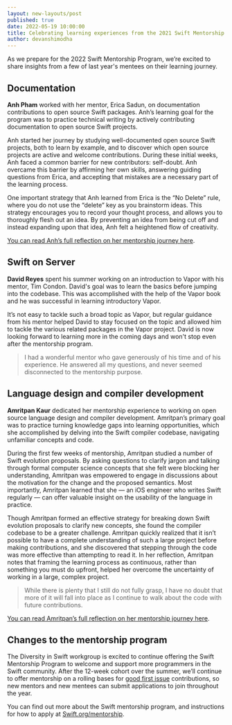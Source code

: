 ```yaml
---
layout: new-layouts/post
published: true
date: 2022-05-19 10:00:00
title: Celebrating learning experiences from the 2021 Swift Mentorship Program
author: devanshimodha
---
```


As we prepare for the 2022 Swift Mentorship Program, we’re excited to share insights from a few of last year's mentees on their learning journey.

## Documentation

**Anh Pham** worked with her mentor, Erica Sadun, on documentation contributions to open source Swift packages. Anh’s learning goal for the program was to practice technical writing by actively contributing documentation to open source Swift projects.

Anh started her journey by studying well-documented open source Swift projects, both to learn by example, and to discover which open source projects are active and welcome contributions. During these initial weeks, Anh faced a common barrier for new contributors: self-doubt. Anh overcame this barrier by affirming her own skills, answering guiding questions from Erica, and accepting that mistakes are a necessary part of the learning process.

One important strategy that Anh learned from Erica is the “No Delete” rule, where you do not use the “delete” key as you brainstorm ideas. This strategy encourages you to record your thought process, and allows you to thoroughly flesh out an idea. By preventing an idea from being cut off and instead expanding upon that idea, Anh felt a heightened flow of creativity.

[You can read Anh’s full reflection on her mentorship journey here](https://medium.com/@thuanhsone99/swift-mentorship-program-a-reflection-47921be0e538).


## Swift on Server

**David Reyes** spent his summer working on an introduction to Vapor with his mentor, Tim Condon. David's goal was to learn the basics before jumping into the codebase. This was accomplished with the help of the Vapor book and he was successful in learning introductory Vapor.

It’s not easy to tackle such a broad topic as Vapor, but regular guidance from his mentor helped David to stay focused on the topic and allowed him to tackle the various related packages in the Vapor project. David is now looking forward to learning more in the coming days and won't stop even after the mentorship program.

> I had a wonderful mentor who gave generously of his time and of his experience. He answered all my questions, and never seemed disconnected to the mentorship purpose.


## Language design and compiler development

**Amritpan Kaur** dedicated her mentorship experience to working on open source language design and compiler development. Amritpan’s primary goal was to practice turning knowledge gaps into learning opportunities, which she accomplished by delving into the Swift compiler codebase, navigating unfamiliar concepts and code.

During the first few weeks of mentorship, Amritpan studied a number of Swift evolution proposals. By asking questions to clarify jargon and talking through formal computer science concepts that she felt were blocking her understanding, Amritpan was empowered to engage in discussions about the motivation for the change and the proposed semantics. Most importantly, Amritpan learned that she — an iOS engineer who writes Swift regularly — can offer valuable insight on the usability of the language in practice.

Though Amritpan formed an effective strategy for breaking down Swift evolution proposals to clarify new concepts, she found the compiler codebase to be a greater challenge. Amritpan quickly realized that it isn’t possible to have a complete understanding of such a large project before making contributions, and she discovered that stepping through the code was more effective than attempting to read it. In her reflection, Amritpan notes that framing the learning process as continuous, rather than something you must do upfront, helped her overcome the uncertainty of working in a large, complex project.

> While there is plenty that I still do not fully grasp, I have no doubt that more of it will fall into place as I continue to walk about the code with future contributions.

[You can read Amritpan’s full reflection on her mentorship journey here](https://forums.swift.org/t/swift-mentorship-compiler-language-design/52522).


## Changes to the mentorship program

The Diversity in Swift workgroup is excited to continue offering the Swift Mentorship Program to welcome and support more programmers in the Swift community. After the 12-week cohort over the summer, we’ll continue to offer mentorship on a rolling bases for [good first issue](/contributing/#good-first-issues) contributions, so new mentors and new mentees can submit applications to join throughout the year.

You can find out more about the Swift mentorship program, and instructions for how to apply at [Swift.org/mentorship](/mentorship/).
